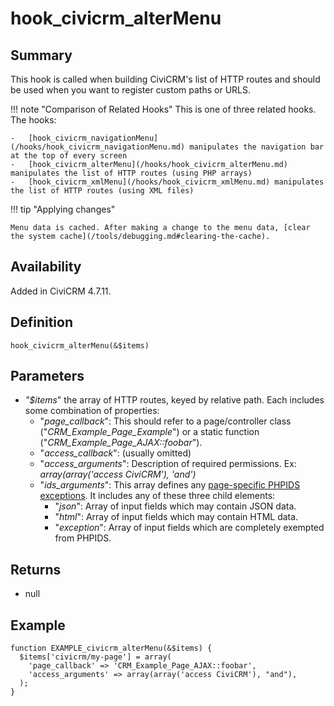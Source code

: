 # hook_civicrm_alterMenu

## Summary

This hook is called when building CiviCRM's list of HTTP routes and should be used when you want to register custom paths or URLS.

!!! note "Comparison of Related Hooks"
    This is one of three related hooks. The hooks:

    -   [hook_civicrm_navigationMenu](/hooks/hook_civicrm_navigationMenu.md) manipulates the navigation bar at the top of every screen
    -   [hook_civicrm_alterMenu](/hooks/hook_civicrm_alterMenu.md) manipulates the list of HTTP routes (using PHP arrays)
    -   [hook_civicrm_xmlMenu](/hooks/hook_civicrm_xmlMenu.md) manipulates the list of HTTP routes (using XML files)

!!! tip "Applying changes"

    Menu data is cached. After making a change to the menu data, [clear the system cache](/tools/debugging.md#clearing-the-cache).

## Availability

Added in CiviCRM 4.7.11.


## Definition

    hook_civicrm_alterMenu(&$items)

## Parameters

-   *"$items*" the array of HTTP routes, keyed by relative path. Each
    includes some combination of properties:
    -   "*page_callback*": This should refer to a page/controller class
        ("*CRM_Example_Page_Example*") or a static function
        ("*CRM_Example_Page_AJAX::foobar*").
    -   "*access_callback*": (usually omitted)
    -   "*access_arguments*": Description of required permissions. Ex:
        *array(array('access CiviCRM'), 'and')*
    -   "*ids_arguments*": This array defines any [page-specific PHPIDS exceptions](/hooks/hook_civicrm_xmlMenu.md#xml-ids). It includes any of these three child elements:
        - "*json*": Array of input fields which may contain JSON data.
        - "*html*": Array of input fields which may contain HTML data.
        - "*exception*": Array of input fields which are completely exempted from PHPIDS.

## Returns

-   null

## Example



    function EXAMPLE_civicrm_alterMenu(&$items) {
      $items['civicrm/my-page'] = array(
        'page_callback' => 'CRM_Example_Page_AJAX::foobar',
        'access_arguments' => array(array('access CiviCRM'), "and"),
      );
    }